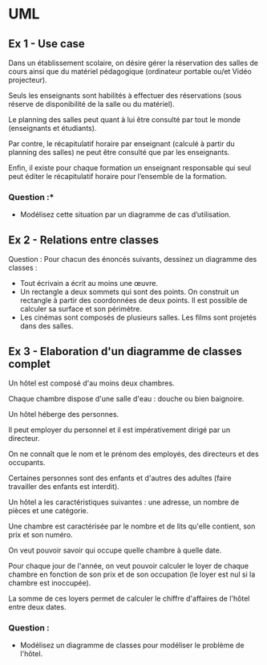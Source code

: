 # UML

## Ex 1 - Use case

Dans un établissement scolaire, on désire gérer la réservation des salles de cours ainsi que du matériel pédagogique (ordinateur portable ou/et Vidéo projecteur).

Seuls les enseignants sont habilités à effectuer des réservations (sous réserve de disponibilité de la salle ou du matériel).

Le planning des salles peut quant à lui être consulté par tout le monde (enseignants et étudiants).

Par contre, le récapitulatif horaire par enseignant (calculé à partir du planning des salles) ne peut être consulté que par les enseignants.

Enfin, il existe pour chaque formation un enseignant responsable qui seul peut éditer le récapitulatif horaire pour l’ensemble de la formation.

### **Question :***
- Modélisez cette situation par un diagramme de cas d’utilisation.


## Ex 2 - Relations entre classes

Question : Pour chacun des énoncés suivants, dessinez un diagramme des classes :

- Tout écrivain a écrit au moins une œuvre.
- Un rectangle a deux sommets qui sont des points. On construit un rectangle à partir des coordonnées de deux points. Il est possible de calculer sa surface et son périmètre.
- Les cinémas sont composés de plusieurs salles. Les films sont projetés dans des salles.


## Ex 3 - Elaboration d'un diagramme de classes complet
Un hôtel est composé d'au moins deux chambres. 

Chaque chambre dispose d'une salle d'eau : douche ou bien baignoire. 

Un hôtel héberge des personnes. 

Il peut employer du personnel et il est impérativement dirigé par un directeur. 

On ne connaît que le nom et le prénom des employés, des directeurs et des occupants. 

Certaines personnes sont des enfants et d'autres des adultes (faire travailler des enfants est interdit). 

Un hôtel a les caractéristiques suivantes : une adresse, un nombre de pièces et une catégorie. 

Une chambre est caractérisée par le nombre et de lits qu'elle contient, son prix et son numéro. 

On veut pouvoir savoir qui occupe quelle chambre à quelle date. 

Pour chaque jour de l'année, on veut pouvoir calculer le loyer de chaque chambre en fonction de son prix et de son occupation (le loyer est nul si la chambre est inoccupée). 

La somme de ces loyers permet de calculer le chiffre d'affaires de l'hôtel entre deux dates.

### **Question :**
- Modélisez un diagramme de classes pour modéliser le problème de l'hôtel.
